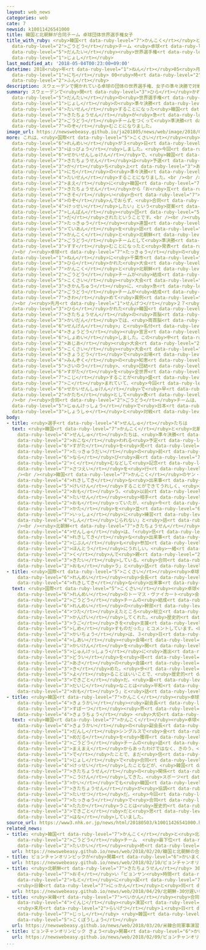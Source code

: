 ```yaml
---
layout: web_news
categories: web
cate: 7
newsid: k10011426541000
title: 韓国と北朝鮮が合同チーム 卓球団体世界選手権女子
title_with_ruby: <ruby>韓国<rt data-ruby-level="7">かんこく</rt></ruby>と<ruby>北朝鮮<rt data-ruby-level="7">きたちょうせん</rt></ruby>が<ruby>合同<rt
  data-ruby-level="2">ごうどう</rt></ruby>チーム <ruby>卓球<rt data-ruby-level="7">たっきゅう</rt></ruby><ruby>団体<rt
  data-ruby-level="5">だんたい</rt></ruby><ruby>世界選手権<rt data-ruby-level="6">せかいせんしゅけん</rt></ruby><ruby>女子<rt
  data-ruby-level="1">じょし</rt></ruby>
last_modified_at: '2018-05-04T00:23:00+09:00'
datetime: 2018<ruby>年<rt data-ruby-level="1">ねん</rt></ruby>05<ruby>月<rt data-ruby-level="1">がつ</rt></ruby>04<ruby>日<rt
  data-ruby-level="1">にち</rt></ruby> 00<ruby>時<rt data-ruby-level="2">じ</rt></ruby>23<ruby>分<rt
  data-ruby-level="2">ふん</rt></ruby>
description: スウェーデンで開かれている卓球の団体の世界選手権、女子の準々決勝で対戦することになった韓国と北朝鮮が急きょ、合同チームをつくって準決勝に臨むことになりました。
summary: スウェーデンで<ruby>開<rt data-ruby-level="3">ひら</rt></ruby>かれている<ruby>卓球<rt data-ruby-level="7">たっきゅう</rt></ruby>の<ruby>団体<rt
  data-ruby-level="5">だんたい</rt></ruby>の<ruby>世界選手権<rt data-ruby-level="6">せかいせんしゅけん</rt></ruby>、<ruby>女子<rt
  data-ruby-level="1">じょし</rt></ruby>の<ruby>準々決勝<rt data-ruby-level="5">じゅんじゅんけっしょう</rt></ruby>で<ruby>対戦<rt
  data-ruby-level="4">たいせん</rt></ruby>することになった<ruby>韓国<rt data-ruby-level="7">かんこく</rt></ruby>と<ruby>北朝鮮<rt
  data-ruby-level="7">きたちょうせん</rt></ruby>が<ruby>急<rt data-ruby-level="3">きゅう</rt></ruby>きょ、<ruby>合同<rt
  data-ruby-level="2">ごうどう</rt></ruby>チームをつくって<ruby>準決勝<rt data-ruby-level="5">じゅんけっしょう</rt></ruby>に<ruby>臨<rt
  data-ruby-level="7">のぞ</rt></ruby>むことになりました。
image_url: https://newswebeasy.github.io/ja201805/news/web/image/2018/05/03/K10011426541_1805032003_1805032015_01_02.jpg
more: これは、<ruby>国際<rt data-ruby-level="5">こくさい</rt></ruby><ruby>卓球<rt data-ruby-level="7">たっきゅう</rt></ruby><ruby>連盟<rt
  data-ruby-level="6">れんめい</rt></ruby>が３<ruby>日<rt data-ruby-level="1">にち</rt></ruby>、<ruby>発表<rt
  data-ruby-level="3">はっぴょう</rt></ruby>しました。<ruby>今回<rt data-ruby-level="2">こんかい</rt></ruby>の<ruby>世界選手権<rt
  data-ruby-level="6">せかいせんしゅけん</rt></ruby>で、<ruby>韓国<rt data-ruby-level="7">かんこく</rt></ruby>と<ruby>北朝鮮<rt
  data-ruby-level="7">きたちょうせん</rt></ruby>は<ruby>予選<rt data-ruby-level="4">よせん</rt></ruby>リーグなどを<ruby>勝<rt
  data-ruby-level="3">か</rt></ruby>ち<ruby>上<rt data-ruby-level="3">あ</rt></ruby>がり３<ruby>日<rt
  data-ruby-level="1">にち</rt></ruby>の<ruby>準々決勝<rt data-ruby-level="5">じゅんじゅんけっしょう</rt></ruby>で<ruby>対戦<rt
  data-ruby-level="4">たいせん</rt></ruby>することになりました。<br /><br />この<ruby>試合<rt data-ruby-level="4">しあい</rt></ruby>の<ruby>前<rt
  data-ruby-level="2">まえ</rt></ruby>に<ruby>韓国<rt data-ruby-level="7">かんこく</rt></ruby>と<ruby>北朝鮮<rt
  data-ruby-level="7">きたちょうせん</rt></ruby>から「お<ruby>互<rt data-ruby-level="7">たが</rt></ruby>いに<ruby>競<rt
  data-ruby-level="7">きそ</rt></ruby>い<ruby>合<rt data-ruby-level="7">あ</rt></ruby>うことを<ruby>望<rt
  data-ruby-level="4">のぞ</rt></ruby>んでおらず、<ruby>合同<rt data-ruby-level="2">ごうどう</rt></ruby>チームを<ruby>結成<rt
  data-ruby-level="4">けっせい</rt></ruby>したい」という<ruby>提案<rt data-ruby-level="5">ていあん</rt></ruby>が<ruby>審判<rt
  data-ruby-level="7">しんぱん</rt></ruby><ruby>団<rt data-ruby-level="5">だん</rt></ruby>に<ruby>出<rt
  data-ruby-level="1">だ</rt></ruby>されたということです。<br /><br /><ruby>国際<rt data-ruby-level="5">こくさい</rt></ruby><ruby>卓球<rt
  data-ruby-level="7">たっきゅう</rt></ruby><ruby>連盟<rt data-ruby-level="6">れんめい</rt></ruby>は、この<ruby>提案<rt
  data-ruby-level="5">ていあん</rt></ruby>を<ruby>認<rt data-ruby-level="6">みと</rt></ruby>め、<ruby>韓国<rt
  data-ruby-level="7">かんこく</rt></ruby>と<ruby>北朝鮮<rt data-ruby-level="7">きたちょうせん</rt></ruby>は<ruby>合同<rt
  data-ruby-level="2">ごうどう</rt></ruby>チームとして<ruby>準決勝<rt data-ruby-level="5">じゅんけっしょう</rt></ruby>に<ruby>進<rt
  data-ruby-level="3">すす</rt></ruby>むことになったと<ruby>発表<rt data-ruby-level="3">はっぴょう</rt></ruby>しました。<br
  /><br /><ruby>卓球<rt data-ruby-level="7">たっきゅう</rt></ruby>の<ruby>世界選手権<rt data-ruby-level="6">せかいせんしゅけん</rt></ruby>では、１９９１<ruby>年<rt
  data-ruby-level="1">ねん</rt></ruby>に<ruby>千葉市<rt data-ruby-level="3">ちばし</rt></ruby>で<ruby>開<rt
  data-ruby-level="3">ひら</rt></ruby>かれた<ruby>大会<rt data-ruby-level="2">たいかい</rt></ruby>で<ruby>韓国<rt
  data-ruby-level="7">かんこく</rt></ruby>と<ruby>北朝鮮<rt data-ruby-level="7">きたちょうせん</rt></ruby>の<ruby>合同<rt
  data-ruby-level="2">ごうどう</rt></ruby>チームが<ruby>結成<rt data-ruby-level="4">けっせい</rt></ruby>されましたが、こうした<ruby>国際<rt
  data-ruby-level="5">こくさい</rt></ruby><ruby>大会<rt data-ruby-level="2">たいかい</rt></ruby>で<ruby>期間中<rt
  data-ruby-level="3">きかんちゅう</rt></ruby>に、<ruby>急<rt data-ruby-level="3">きゅう</rt></ruby>きょ、<ruby>合同<rt
  data-ruby-level="2">ごうどう</rt></ruby>チームが<ruby>結成<rt data-ruby-level="4">けっせい</rt></ruby>されるのは<ruby>極<rt
  data-ruby-level="7">きわ</rt></ruby>めて<ruby>異例<rt data-ruby-level="6">いれい</rt></ruby>です。<br
  /><br /><ruby>先月<rt data-ruby-level="1">せんげつ</rt></ruby>２７<ruby>日<rt data-ruby-level="1">にち</rt></ruby>に<ruby>開<rt
  data-ruby-level="3">ひら</rt></ruby>かれた<ruby>韓国<rt data-ruby-level="7">かんこく</rt></ruby>と<ruby>北朝鮮<rt
  data-ruby-level="7">きたちょうせん</rt></ruby>の<ruby>首脳<rt data-ruby-level="6">しゅのう</rt></ruby><ruby>会談<rt
  data-ruby-level="3">かいだん</rt></ruby>では、<ruby>両首脳<rt data-ruby-level="6">りょうしゅのう</rt></ruby>が「パンムンジョム<ruby>宣言<rt
  data-ruby-level="6">せんげん</rt></ruby>」と<ruby>名付<rt data-ruby-level="4">なづ</rt></ruby>けた<ruby>共同<rt
  data-ruby-level="4">きょうどう</rt></ruby><ruby>宣言<rt data-ruby-level="6">せんげん</rt></ruby>に<ruby>署名<rt
  data-ruby-level="6">しょめい</rt></ruby>しました。この<ruby>中<rt data-ruby-level="1">なか</rt></ruby>では、ことしの<ruby>アジア<rt
  data-ruby-level="2">あじあ</rt></ruby><ruby>大会<rt data-ruby-level="2">たいかい</rt></ruby>をはじめ<ruby>国際<rt
  data-ruby-level="5">こくさい</rt></ruby><ruby>大会<rt data-ruby-level="2">たいかい</rt></ruby>に<ruby>共同<rt
  data-ruby-level="4">きょうどう</rt></ruby>で<ruby>出場<rt data-ruby-level="2">しゅつじょう</rt></ruby>し、<ruby>民族<rt
  data-ruby-level="4">みんぞく</rt></ruby>の<ruby>知恵<rt data-ruby-level="7">ちえ</rt></ruby>と<ruby>才能<rt
  data-ruby-level="5">さいのう</rt></ruby>、<ruby>団結<rt data-ruby-level="5">だんけつ</rt></ruby>した<ruby>姿<rt
  data-ruby-level="6">すがた</rt></ruby>を<ruby>全世界<rt data-ruby-level="3">ぜんせかい</rt></ruby>に<ruby>誇示<rt
  data-ruby-level="7">こじ</rt></ruby>することが<ruby>盛<rt data-ruby-level="7">も</rt></ruby>り<ruby>込<rt
  data-ruby-level="7">こ</rt></ruby>まれていて、<ruby>今回<rt data-ruby-level="2">こんかい</rt></ruby>の<ruby>世界選手権<rt
  data-ruby-level="6">せかいせんしゅけん</rt></ruby>で<ruby>早<rt data-ruby-level="1">はや</rt></ruby>くも<ruby>形<rt
  data-ruby-level="2">かたち</rt></ruby>として<ruby>表<rt data-ruby-level="3">あらわ</rt></ruby>れました。<br
  /><br /><ruby>合同<rt data-ruby-level="2">ごうどう</rt></ruby>チームは、４<ruby>日<rt data-ruby-level="1">にち</rt></ruby>の<ruby>準決勝<rt
  data-ruby-level="5">じゅんけっしょう</rt></ruby>で<ruby>日本<rt data-ruby-level="1">にっぽん</rt></ruby>とウクライナの<ruby>勝者<rt
  data-ruby-level="3">しょうしゃ</rt></ruby>と<ruby>対戦<rt data-ruby-level="4">たいせん</rt></ruby>することになります。
body:
- title: <ruby>選手<rt data-ruby-level="4">せんしゅ</rt></ruby>たちは
  text: <ruby>韓国<rt data-ruby-level="7">かんこく</rt></ruby>と<ruby>北朝鮮<rt data-ruby-level="7">きたちょうせん</rt></ruby>の<ruby>選手<rt
    data-ruby-level="4">せんしゅ</rt></ruby>たちは、<ruby>準々決勝<rt data-ruby-level="5">じゅんじゅんけっしょう</rt></ruby>が<ruby>行<rt
    data-ruby-level="2">おこな</rt></ruby>われる<ruby>予定<rt data-ruby-level="3">よてい</rt></ruby>だったコートに<ruby>姿<rt
    data-ruby-level="6">すがた</rt></ruby>を<ruby>見<rt data-ruby-level="1">み</rt></ruby>せ、<ruby>卓球台<rt
    data-ruby-level="7">たっきゅうだい</rt></ruby>の<ruby>前<rt data-ruby-level="2">まえ</rt></ruby>に<ruby>並<rt
    data-ruby-level="6">なら</rt></ruby>び<ruby>肩<rt data-ruby-level="7">かた</rt></ruby>を<ruby>組<rt
    data-ruby-level="2">く</rt></ruby>むなどして<ruby>記念<rt data-ruby-level="4">きねん</rt></ruby><ruby>撮影<rt
    data-ruby-level="7">さつえい</rt></ruby>を<ruby>行<rt data-ruby-level="2">おこな</rt></ruby>っていました。<br
    /><br /><ruby>韓国<rt data-ruby-level="7">かんこく</rt></ruby>のヤン・ハウン<ruby>選手<rt data-ruby-level="4">せんしゅ</rt></ruby>は、「<ruby>歴史的<rt
    data-ruby-level="4">れきしてき</rt></ruby>な<ruby>出来事<rt data-ruby-level="3">できごと</rt></ruby>を<ruby>経験<rt
    data-ruby-level="5">けいけん</rt></ruby>することができてうれしく、<ruby>誇<rt data-ruby-level="7">ほこ</rt></ruby>りに<ruby>思<rt
    data-ruby-level="2">おも</rt></ruby>う。<ruby>以前<rt data-ruby-level="4">いぜん</rt></ruby>は<ruby>対戦<rt
    data-ruby-level="4">たいせん</rt></ruby><ruby>相手<rt data-ruby-level="3">あいて</rt></ruby>だと<ruby>思<rt
    data-ruby-level="2">おも</rt></ruby>っていたが、<ruby>今<rt data-ruby-level="2">いま</rt></ruby>、<ruby>肩<rt
    data-ruby-level="7">かた</rt></ruby>を<ruby>並<rt data-ruby-level="6">なら</rt></ruby>べていることや、これから<ruby>一緒<rt
    data-ruby-level="7">いっしょ</rt></ruby>に<ruby>練習<rt data-ruby-level="3">れんしゅう</rt></ruby>することが<ruby>信<rt
    data-ruby-level="4">しん</rt></ruby>じられない」と<ruby>話<rt data-ruby-level="2">はな</rt></ruby>していました。<br
    /><br /><ruby>北朝鮮<rt data-ruby-level="7">きたちょうせん</rt></ruby>のキム・ソンイ<ruby>選手<rt
    data-ruby-level="4">せんしゅ</rt></ruby>は、「<ruby>信<rt data-ruby-level="4">しん</rt></ruby>じられないし、<ruby>歴史的<rt
    data-ruby-level="4">れきしてき</rt></ruby>な<ruby>出来事<rt data-ruby-level="3">できごと</rt></ruby>に<ruby>自分<rt
    data-ruby-level="2">じぶん</rt></ruby>も<ruby>参加<rt data-ruby-level="4">さんか</rt></ruby>できて<ruby>本当<rt
    data-ruby-level="2">ほんとう</rt></ruby>にうれしい。<ruby>一緒<rt data-ruby-level="7">いっしょ</rt></ruby>にチームを<ruby>組<rt
    data-ruby-level="2">く</rt></ruby>んで<ruby>親<rt data-ruby-level="2">した</rt></ruby>しくなることを<ruby>期待<rt
    data-ruby-level="3">きたい</rt></ruby>している。<ruby>合同<rt data-ruby-level="2">ごうどう</rt></ruby>チームになることでもっとパワーアップしていけると<ruby>思<rt
    data-ruby-level="2">おも</rt></ruby>う」と<ruby>話<rt data-ruby-level="2">はな</rt></ruby>していました。
- title: <ruby>国際<rt data-ruby-level="5">こくさい</rt></ruby><ruby>卓球<rt data-ruby-level="7">たっきゅう</rt></ruby><ruby>連盟<rt
    data-ruby-level="6">れんめい</rt></ruby><ruby>会長<rt data-ruby-level="2">かいちょう</rt></ruby>「<ruby>歴史的<rt
    data-ruby-level="4">れきしてき</rt></ruby>な<ruby>出来事<rt data-ruby-level="3">できごと</rt></ruby>」
  text: <ruby>国際<rt data-ruby-level="5">こくさい</rt></ruby><ruby>卓球<rt data-ruby-level="7">たっきゅう</rt></ruby><ruby>連盟<rt
    data-ruby-level="6">れんめい</rt></ruby>のトーマス・ヴァイカート<ruby>会長<rt data-ruby-level="2">かいちょう</rt></ruby>は「<ruby>合同<rt
    data-ruby-level="2">ごうどう</rt></ruby>チームの<ruby>結成<rt data-ruby-level="4">けっせい</rt></ruby>を<ruby>連盟<rt
    data-ruby-level="6">れんめい</rt></ruby>の<ruby>幹部<rt data-ruby-level="5">かんぶ</rt></ruby>たちに<ruby>伝<rt
    data-ruby-level="4">つた</rt></ruby>えたところ<ruby>総立<rt data-ruby-level="5">そうだ</rt></ruby>ちで<ruby>歓迎<rt
    data-ruby-level="7">かんげい</rt></ruby>してくれた。<ruby>歴史的<rt data-ruby-level="4">れきしてき</rt></ruby>な<ruby>動<rt
    data-ruby-level="3">うご</rt></ruby>きを<ruby>支援<rt data-ruby-level="7">しえん</rt></ruby>することを<ruby>示<rt
    data-ruby-level="5">しめ</rt></ruby>すものだった」とコメントしています。<br /><br />またトーマス・ヴァイカート<ruby>会長<rt
    data-ruby-level="2">かいちょう</rt></ruby>は、３<ruby>日<rt data-ruby-level="1">にち</rt></ruby>、<ruby>試合<rt
    data-ruby-level="4">しあい</rt></ruby><ruby>会場<rt data-ruby-level="2">かいじょう</rt></ruby>で<ruby>会見<rt
    data-ruby-level="2">かいけん</rt></ruby>を<ruby>開<rt data-ruby-level="3">ひら</rt></ruby>き、「<ruby>準決勝<rt
    data-ruby-level="5">じゅんけっしょう</rt></ruby>に<ruby>進出<rt data-ruby-level="3">しんしゅつ</rt></ruby>するすべてのチームから<ruby>同意<rt
    data-ruby-level="3">どうい</rt></ruby>を<ruby>得<rt data-ruby-level="4">え</rt></ruby>て、<ruby>朝<rt
    data-ruby-level="2">あさ</rt></ruby>の<ruby>会議<rt data-ruby-level="4">かいぎ</rt></ruby>で<ruby>決<rt
    data-ruby-level="3">き</rt></ruby>めた。<ruby>歩<rt data-ruby-level="5">あゆ</rt></ruby>み<ruby>寄<rt
    data-ruby-level="5">よ</rt></ruby>ることはいいことで、<ruby>歴史的<rt data-ruby-level="4">れきしてき</rt></ruby>な<ruby>出来事<rt
    data-ruby-level="3">できごと</rt></ruby>だ。<ruby>最<rt data-ruby-level="4">もっと</rt></ruby>も<ruby>大事<rt
    data-ruby-level="3">だいじ</rt></ruby>なことは<ruby>平和<rt data-ruby-level="3">へいわ</rt></ruby>だと<ruby>思<rt
    data-ruby-level="2">おも</rt></ruby>う」と<ruby>話<rt data-ruby-level="2">はな</rt></ruby>していました。
- title: <ruby>韓国<rt data-ruby-level="7">かんこく</rt></ruby><ruby>卓球<rt data-ruby-level="7">たっきゅう</rt></ruby><ruby>協会<rt
    data-ruby-level="4">きょうかい</rt></ruby><ruby>副会長<rt data-ruby-level="4">ふくかいちょう</rt></ruby>「<ruby>スポーツ<rt
    data-ruby-level="3">すぽーつ</rt></ruby><ruby>界<rt data-ruby-level="3">かい</rt></ruby>でも<ruby>協調<rt
    data-ruby-level="4">きょうちょう</rt></ruby> <ruby>大切<rt data-ruby-level="2">たいせつ</rt></ruby>」
  text: <ruby>韓国<rt data-ruby-level="7">かんこく</rt></ruby><ruby>卓球<rt data-ruby-level="7">たっきゅう</rt></ruby><ruby>協会<rt
    data-ruby-level="4">きょうかい</rt></ruby>の<ruby>副会長<rt data-ruby-level="4">ふくかいちょう</rt></ruby>で、アテネオリンピックの<ruby>男子<rt
    data-ruby-level="1">だんし</rt></ruby>シングルスで<ruby>金<rt data-ruby-level="1">きん</rt></ruby><ruby>メダル<rt
    data-ruby-level="1">めだる</rt></ruby>を<ruby>獲得<rt data-ruby-level="7">かくとく</rt></ruby>しているユ・スンミンさんは「<ruby>合同<rt
    data-ruby-level="2">ごうどう</rt></ruby>チームの<ruby>話<rt data-ruby-level="2">はなし</rt></ruby>は、<ruby>前々<rt
    data-ruby-level="2">まえまえ</rt></ruby>からあったわけではなく、きのう、<ruby>急<rt data-ruby-level="3">きゅう</rt></ruby>に<ruby>出<rt
    data-ruby-level="1">で</rt></ruby>たことで、まだ<ruby>信<rt data-ruby-level="4">しん</rt></ruby>じられない。ピョンチャンオリンピックのアイスホッケー<ruby>女子<rt
    data-ruby-level="1">じょし</rt></ruby>で<ruby>合同<rt data-ruby-level="2">ごうどう</rt></ruby>チームを<ruby>結成<rt
    data-ruby-level="4">けっせい</rt></ruby>したことなどが、<ruby>韓国<rt data-ruby-level="7">かんこく</rt></ruby>と<ruby>北朝鮮<rt
    data-ruby-level="7">きたちょうせん</rt></ruby>の<ruby>関係<rt data-ruby-level="4">かんけい</rt></ruby>をよくすることに<ruby>貢献<rt
    data-ruby-level="7">こうけん</rt></ruby>してきた。<ruby>スポーツ<rt data-ruby-level="3">すぽーつ</rt></ruby><ruby>界<rt
    data-ruby-level="3">かい</rt></ruby>でも<ruby>韓国<rt data-ruby-level="7">かんこく</rt></ruby>と<ruby>北朝鮮<rt
    data-ruby-level="7">きたちょうせん</rt></ruby>が<ruby>協調<rt data-ruby-level="4">きょうちょう</rt></ruby>することは<ruby>大切<rt
    data-ruby-level="2">たいせつ</rt></ruby>だ。<ruby>今回<rt data-ruby-level="2">こんかい</rt></ruby>、<ruby>卓球<rt
    data-ruby-level="7">たっきゅう</rt></ruby>で<ruby>合同<rt data-ruby-level="2">ごうどう</rt></ruby>チームで<ruby>戦<rt
    data-ruby-level="4">たたか</rt></ruby>うことは<ruby>歴史的<rt data-ruby-level="4">れきしてき</rt></ruby>な<ruby>出来事<rt
    data-ruby-level="3">できごと</rt></ruby>だと<ruby>思<rt data-ruby-level="2">おも</rt></ruby>う」と<ruby>話<rt
    data-ruby-level="2">はな</rt></ruby>していました。
source_url: https://www3.nhk.or.jp/news/html/20180503/k10011426541000.html
related_news:
- title: <ruby>韓国<rt data-ruby-level="7">かんこく</rt></ruby>と<ruby>北朝鮮<rt data-ruby-level="7">きたちょうせん</rt></ruby>の<ruby>合同<rt
    data-ruby-level="2">ごうどう</rt></ruby>チーム  <ruby>最下位<rt data-ruby-level="4">さいかい</rt></ruby>で<ruby>大会<rt
    data-ruby-level="2">たいかい</rt></ruby><ruby>終<rt data-ruby-level="3">お</rt></ruby>える
  url: https://newswebeasy.github.io/news/web/2018/02/20/韓国と北朝鮮の合同チーム-最下位で大会終える
- title: ピョンチャンオリンピックが<ruby>開幕<rt data-ruby-level="6">かいまく</rt></ruby>
  url: https://newswebeasy.github.io/news/web/2018/02/10/ピョンチャンオリンピックが開幕
- title: <ruby>北朝鮮<rt data-ruby-level="7">きたちょうせん</rt></ruby> 30<ruby>分<rt data-ruby-level="2">ふん</rt></ruby><ruby>遅<rt
    data-ruby-level="7">おそ</rt></ruby>い「ピョンヤン<ruby>時間<rt data-ruby-level="2">じかん</rt></ruby>」を<ruby>元<rt
    data-ruby-level="2">もと</rt></ruby>に<ruby>戻<rt data-ruby-level="7">もど</rt></ruby>し
    <ruby>日韓<rt data-ruby-level="7">にっかん</rt></ruby>と<ruby>同<rt data-ruby-level="2">おな</rt></ruby>じに
  url: https://newswebeasy.github.io/news/web/2018/04/29/北朝鮮-30分遅いピョンヤン時間を元に戻し-日韓と同じに
- title: <ruby>米韓<rt data-ruby-level="7">べいかん</rt></ruby><ruby>合同<rt data-ruby-level="2">ごうどう</rt></ruby><ruby>軍事<rt
    data-ruby-level="4">ぐんじ</rt></ruby><ruby>演習<rt data-ruby-level="5">えんしゅう</rt></ruby>
    <ruby>来月<rt data-ruby-level="2">らいげつ</rt></ruby>１<ruby>日<rt data-ruby-level="1">にち</rt></ruby>から<ruby>実施<rt
    data-ruby-level="7">じっし</rt></ruby> <ruby>韓国<rt data-ruby-level="7">かんこく</rt></ruby><ruby>国防省<rt
    data-ruby-level="5">こくぼうしょう</rt></ruby>
  url: https://newswebeasy.github.io/news/web/2018/03/20/米韓合同軍事演習-来月1日から実施-韓国国防省
- title: ピョンチャンオリンピック きょう<ruby>開幕<rt data-ruby-level="6">かいまく</rt></ruby>
  url: https://newswebeasy.github.io/news/web/2018/02/09/ピョンチャンオリンピック-きょう開幕
...
```

